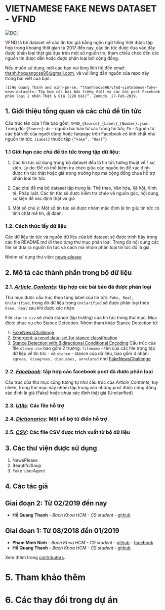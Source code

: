 # VIETNAMESE FAKE NEWS DATASET - VFND

[![DOI](https://zenodo.org/badge/134866350.svg)](https://zenodo.org/badge/latestdoi/134866350)

VFND là bộ dataset về các tin tức giả bằng ngôn ngữ tiếng Việt được tập hợp trong khoảng thời gian từ 2017 đến nay, các tin tức được đưa vào đây được phân loại thật giả dựa trên một số nguồn tin, tham chiếu chéo đến các nguồn tin được dẫn hoặc được phân loại bởi cộng đồng. 

Nếu muốn sử dụng, mời các bạn vui lòng liên hệ đến email: thanh.hoquangcse96@gmail.com, và vui lòng dẫn nguồn của repo này trong bài viết của bạn:

```[1]Ho Quang Thanh and ninh-pm-se, “thanhhocse96/vfnd-vietnamese-fake-news-datasets: Tập hợp các bài báo tiếng Việt và các bài post Facebook phân loại 2 nhãn Thật & Giả (228 bài)”. Zenodo, 27-Feb-2019.```

## 1. Giới thiệu tổng quan và các chủ đề tin tức

Cấu trúc tên của 1 file bao gồm: ```VFND_{Source}_{Label}_{Number}.json```. Trong đó: ```{Source}```: ```Ac``` - nguồn bài báo từ các trang tin tức; ```Fb``` - Nguồn từ các bài viết của người dùng hoặc fanpage trên Facebook có tính chất như nguồn tin tức. ```{Label}``` thuộc tập ```{“Fake”, “Real”}```

### 1.1 Giới hạn các chủ đề tin tức trong tập dữ liệu:

1. Các tin tức sử dụng trong bộ dataset đều là tin tức tường thuật về 1 sự kiện. Lý do: Để có thể kiểm tra chéo giữa các nguồn tin để xác định được tin tức thật hoặc giả trong trường hợp mà cộng đồng chưa hỗ trợ phân loại tin tức.

2. Các chủ đề mà bộ dataset tập trung là: Thể thao, Văn hóa, Xã hội, Kinh tế, Pháp luật. Các tin tức sẽ được kiểm tra chéo về nguồn gốc, nội dung, sự kiện để xác định thật và giả

3. Một số chú ý: Một số tin tức sẽ được nhóm mặc định là tin giả: tin tức có tính chất mê tín, dị đoan;

### 1.2. Cách thức lấy dữ liệu

Các dữ liệu tin tức và nguồn dữ liệu của bộ dataset sẽ được trình bày trong các file README.md đi theo từng thư mục phân loại. Trong đó nội dung các file sẽ đưa ra nguồn tin tức và cách mà nhóm phân loại tin tức đó là giả.

Nhóm sử dụng thư viện: [news-please](https://github.com/fhamborg/news-please) 

## 2. Mô tả các thành phần trong bộ dữ liệu
### 2.1. [_Article_\__Contents_](https://github.com/thanhhocse96/vfnd-vietnamese-fake-news-datasets/tree/master/Article_Contents): tập hợp các bài báo đã được phân loại 

Thư mục được cấu trúc theo từng label của tin tức: ```Fake, Real, Unclarified```, trong đó dữ liệu trong ```Unclarified``` sẽ được phân loại theo ```Fake, Real``` sau khi được xác nhận.

File ```stance.csv``` sẽ chứa stance (lập trường) của tin tức trong thư mục. Mục đích: phục vụ cho Stance Detection. Nhóm tham khảo Stance Detection từ:
1. [FakeNewsChallenge](http://www.fakenewschallenge.org/)
2. [Emergent: a novel data-set for stance classification](http://aclweb.org/anthology/N/N16/N16-1138.pdf)
3. [Stance Detection with Bidirectional Conditional Encoding](https://arxiv.org/abs/1606.05464)
Cấu trúc của file ```stance.csv``` bao gồm 2 trường: ```filename``` - tên của các file trong tập dữ liệu về tin tức - và ```stance``` - stance của dữ liệu, bao gồm 4 nhãn: ```agrees, disagrees, discusses, unrelated``` như [FakeNewsChallenge](http://www.fakenewschallenge.org/)

### 2.2. [_Facebook_](https://github.com/thanhhocse96/vfnd-vietnamese-fake-news-datasets/tree/master/Facebook): tập hợp các facebook post đã được phân loại
Cấu trúc của thư mục cũng tương tự như cấu trúc của _Article_\__Contents_, tuy nhiên, trong thư mục này nhóm tập trung vào những post được cộng đồng xác định là giả (Fake) hoặc chưa xác định thật giả (Unclarified)
### 2.3. [_Utils_](https://github.com/thanhhocse96/vfnd-vietnamese-fake-news-datasets/tree/master/Utils): Các file hỗ trợ


### 2.4. [_Dictionaries_](): Một số bộ từ điển hỗ trợ

### 2.5. [_CSV_](): Các file CSV được trích xuất từ bộ dữ liệu


## 3. Các thư viện được sử dụng

1. NewsPlease
2. BeautifulSoup
3. Fake UserAgent

## 4. Các tác giả
## Giai đoạn 2: Từ 02/2019 đến nay
* **Hồ Quang Thanh** - *Bach Khoa HCM - CS student* - [github](https://github.com/thanhhocse96)
## Giai đoạn 1: Từ 08/2018 đến 01/2019
* **Phạm Minh Ninh** - *Bach Khoa HCM - CS student* - [github](https://github.com/ninh-pm-se) - [facebook](https://www.facebook.com/minhninh.pham)
* **Hồ Quang Thanh** - *Bach Khoa HCM - CS student* - [github](https://github.com/thanhhocse96)

Xem thêm trong [contributors](https://github.com/your/project/contributors).

# 5. Tham khảo thêm
# 6. Các thay đổi trong dự án 
